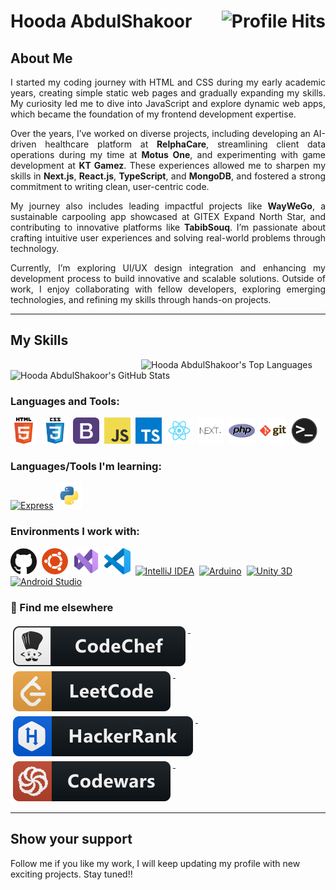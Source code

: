 <h1>Hooda AbdulShakoor <img align="right" alt="Profile Hits" src="https://komarev.com/ghpvc/?username=https-hd&style=flat-square"></h1>

## About Me

<p align="justify">I started my coding journey with HTML and CSS during my early academic years, creating simple static web pages and gradually expanding my skills. My curiosity led me to dive into JavaScript and explore dynamic web apps, which became the foundation of my frontend development expertise.</p>

<p align="justify">Over the years, I’ve worked on diverse projects, including developing an AI-driven healthcare platform at <b>RelphaCare</b>, streamlining client data operations during my time at <b>Motus One</b>, and experimenting with game development at <b>KT Gamez</b>. These experiences allowed me to sharpen my skills in <b>Next.js</b>, <b>React.js</b>, <b>TypeScript</b>, and <b>MongoDB</b>, and fostered a strong commitment to writing clean, user-centric code.</p>

<p align="justify">My journey also includes leading impactful projects like <b>WayWeGo</b>, a sustainable carpooling app showcased at GITEX Expand North Star, and contributing to innovative platforms like <b>TabibSouq</b>. I’m passionate about crafting intuitive user experiences and solving real-world problems through technology.</p>

<p align="justify">Currently, I’m exploring UI/UX design integration and enhancing my development process to build innovative and scalable solutions. Outside of work, I enjoy collaborating with fellow developers, exploring emerging technologies, and refining my skills through hands-on projects.</p>

---
## My Skills

<img src="https://github-readme-stats.vercel.app/api/top-langs?username=https-hd&layout=compact&card_width=275&theme=github_dark&langs_count=10" alt="Hooda AbdulShakoor's Top Languages" align="right" width="295">

![Hooda AbdulShakoor's GitHub Stats][github-stats-img]


### Languages and Tools:
<a href="https://developer.mozilla.org/en-US/docs/Web/HTML"><img alt="HTML 5" title="HTML 5" src="https://raw.githubusercontent.com/github/explore/80688e429a7d4ef2fca1e82350fe8e3517d3494d/topics/html/html.png" height="42"></a>&nbsp;
<a href="https://www.w3.org/Style/CSS/Overview.en.html"><img alt="CSS 3" title="CSS 3" src="https://raw.githubusercontent.com/github/explore/80688e429a7d4ef2fca1e82350fe8e3517d3494d/topics/css/css.png" height="42"></a>&nbsp;
<a href="https://getbootstrap.com/"><img alt="Bootstrap" title="Bootstrap" src="https://raw.githubusercontent.com/github/explore/80688e429a7d4ef2fca1e82350fe8e3517d3494d/topics/bootstrap/bootstrap.png" height="42"></a>&nbsp;
<a href="https://developer.mozilla.org/en-US/docs/Web/JavaScript"><img alt="JavaScript" title="JavaScript" src="https://raw.githubusercontent.com/github/explore/80688e429a7d4ef2fca1e82350fe8e3517d3494d/topics/javascript/javascript.png" height="42"></a>&nbsp;
<a href="https://www.typescriptlang.org/"><img alt="TypeScript" title="TypeScript" src="https://raw.githubusercontent.com/github/explore/80688e429a7d4ef2fca1e82350fe8e3517d3494d/topics/typescript/typescript.png" height="42"></a>&nbsp;
<a href="https://reactjs.org/"><img alt="React.js" title="React.js" src="https://raw.githubusercontent.com/github/explore/main/topics/react/react.png" height="42"></a>&nbsp;
<a href="https://nextjs.org/"><img alt="Next.js" title="Next.js" src="https://raw.githubusercontent.com/github/explore/main/topics/nextjs/nextjs.png" height="42"></a>&nbsp;
<a href="https://www.php.net/"><img alt="PHP" title="PHP" src="https://raw.githubusercontent.com/github/explore/80688e429a7d4ef2fca1e82350fe8e3517d3494d/topics/php/php.png" height="42"></a>&nbsp;
<a href="https://git-scm.com/"><img alt="Git" title="Git" src="https://raw.githubusercontent.com/github/explore/80688e429a7d4ef2fca1e82350fe8e3517d3494d/topics/git/git.png" height="42"></a>&nbsp;
<a href="https://developer.mozilla.org/en-US/docs/Glossary/Terminal"><img alt="Terminal" title="Terminal" src="https://raw.githubusercontent.com/github/explore/80688e429a7d4ef2fca1e82350fe8e3517d3494d/topics/terminal/terminal.png" height="42"></a>


### Languages/Tools I'm learning:

<a href="https://expressjs.com"><img alt="Express" title="Express" src="https://github.com/cheesits456/cheesits456/raw/master/icons/express.png" height="42"></a>
<a href="https://www.python.org/"><img alt="Python" title="Python" src="https://raw.githubusercontent.com/github/explore/80688e429a7d4ef2fca1e82350fe8e3517d3494d/topics/python/python.png" height="42"></a>


### Environments I work with:

<a href="https://github.com/"><img alt="GitHub" title="GitHub" src="https://raw.githubusercontent.com/github/explore/78df643247d429f6cc873026c0622819ad797942/topics/github/github.png" height="42"></a>&nbsp;
<a href="https://ubuntu.com/"><img alt="Ubuntu" title="Ubuntu" src="https://raw.githubusercontent.com/github/explore/80688e429a7d4ef2fca1e82350fe8e3517d3494d/topics/ubuntu/ubuntu.png" height="42"></a>&nbsp;
<a href="https://visualstudio.microsoft.com/"><img alt="Visual Studio" title="Visual Studio" src="https://raw.githubusercontent.com/github/explore/main/topics/visual-studio/visual-studio.png" height="42"></a>&nbsp;
<a href="https://code.visualstudio.com/"><img alt="Visual Studio Code" title="Visual Studio Code" src="https://raw.githubusercontent.com/github/explore/main/topics/visual-studio-code/visual-studio-code.png" height="42"></a>&nbsp;
<a href="https://www.jetbrains.com/idea/"><img alt="IntelliJ IDEA" title="IntelliJ IDEA" src="https://resources.jetbrains.com/storage/products/company/brand/logos/IntelliJ_IDEA_icon.png" height="42"></a>&nbsp;
<a href="https://www.arduino.cc/"><img alt="Arduino" title="Arduino" src="https://cdn.worldvectorlogo.com/logos/arduino-1.svg" height="42"></a>&nbsp;
<a href="https://unity.com/"><img alt="Unity 3D" title="Unity 3D" src="https://upload.wikimedia.org/wikipedia/commons/c/c4/Unity_2021.svg" height="42"></a>
<a href="https://developer.android.com/studio"><img alt="Android Studio" title="Android Studio" src="https://img.icons8.com/?size=100&id=1LAX3PYMg2iA&format=png&color=000000" height="42"></a>&nbsp;






<!-- ## Recent GitHub Activity

<!--START_SECTION:activity 
`[10/11 00:46]` <img alt="⭐" src="https://github.com/cheesits456/github-activity-readme/raw/master/icons/star.png" align="top" height="18"> Starred [ImranR98/Obtainium](https://github.com/ImranR98/Obtainium)  
END_SECTION:activity-->


### 📢 Find me elsewhere
<p align="left">
  <a href="">
    <img src="https://raw.githubusercontent.com/AbhishekMaira10/AbhishekMaira10/master/Resources/svg/codechef.svg" alt="codechef" style="vertical-align:top; margin:4px">
  </a>&nbsp;&nbsp;&nbsp;
  
  <a href="https://leetcode.com/abhishekmaira1999/">
    <img src="https://raw.githubusercontent.com/AbhishekMaira10/AbhishekMaira10/master/Resources/svg/leetcode.svg" alt="leetcode" style="vertical-align:top; margin:4px">
  </a>&nbsp;&nbsp;&nbsp;

  <a href="https://www.hackerrank.com/abhishekmaira191">
    <img src="https://raw.githubusercontent.com/AbhishekMaira10/AbhishekMaira10/master/Resources/svg/hackerrank.svg" alt="hackerrank" style="vertical-align:top; margin:4px">
  </a>&nbsp;&nbsp;&nbsp;
  
  <a href="https://www.codewars.com/users/abhimaira_10">
    <img src="https://raw.githubusercontent.com/AbhishekMaira10/AbhishekMaira10/master/Resources/svg/codewars.svg" alt="codewars" style="vertical-align:top; margin:4px">
  </a> &nbsp;&nbsp;&nbsp;
</p>

<hr>




## Show your support

Follow me if you like my work, I will keep updating my profile with new exciting projects. Stay tuned!!
<!-- Link anchors -->
[github-stats-img]: https://cheesits456-readme-stats.vercel.app/api?username=https-hd&count_private=true&show_icons=true&include_all_commits=true&theme=github_dark
